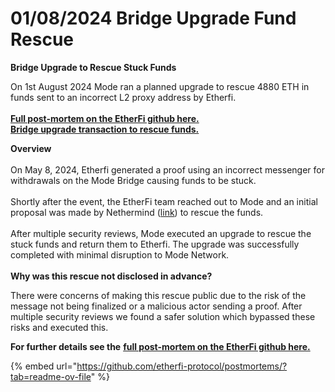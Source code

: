 # 01/08/2024 Bridge Upgrade Fund Rescue

**Bridge Upgrade to Rescue Stuck Funds**

On 1st August 2024 Mode ran a planned upgrade to rescue 4880 ETH in funds sent to an incorrect L2 proxy address by Etherfi. \
\
[**Full post-mortem on the EtherFi github here.** ](https://github.com/etherfi-protocol/postmortems/?tab=readme-ov-file)\
[**Bridge upgrade transaction to rescue funds.** ](https://etherscan.io/tx/0x9154d2b581e84b15615b4a857476af9fa6b682622d6e30e7c28bae6331a5fe39)

**Overview**\
\
On May 8, 2024, Etherfi generated a proof using an incorrect messenger for withdrawals on the Mode Bridge causing funds to be stuck.\
\
Shortly after the event, the EtherFi team reached out to Mode and an initial proposal was made by Nethermind ([link](https://github.com/etherfi-protocol/postmortems/blob/master/1715209000-l2-l1-sync-misconfiguration/NM0243-ETHERFI-REPORT.pdf)) to rescue the funds. \
\
After multiple security reviews, Mode executed an upgrade to rescue the stuck funds and return them to Etherfi. The upgrade was successfully completed with minimal disruption to Mode Network. \
&#x20;\
**Why was this rescue not disclosed in advance?**&#x20;

There were concerns of making this rescue public due to the risk of the message not being finalized or a malicious actor sending a proof. After multiple security reviews we found a safer solution which bypassed these risks and executed this.&#x20;

**For further details see the** [**full post-mortem on the EtherFi github here.** ](https://github.com/etherfi-protocol/postmortems/?tab=readme-ov-file)

{% embed url="https://github.com/etherfi-protocol/postmortems/?tab=readme-ov-file" %}
